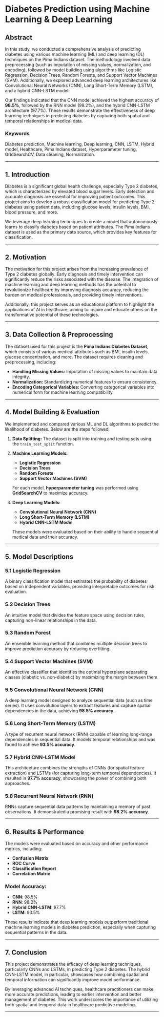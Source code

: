 # Diabetes Prediction using Machine Learning & Deep Learning

## Abstract

In this study, we conducted a comprehensive analysis of predicting diabetes using various machine learning (ML) and deep learning (DL) techniques on the Pima Indians dataset. The methodology involved data preprocessing (such as imputation of missing values, normalization, and encoding), followed by model building using algorithms like Logistic Regression, Decision Trees, Random Forests, and Support Vector Machines (SVM). Additionally, we explored advanced deep learning architectures like Convolutional Neural Networks (CNN), Long Short-Term Memory (LSTM), and a hybrid CNN-LSTM model.

Our findings indicated that the CNN model achieved the highest accuracy of **98.5%**, followed by the RNN model (98.2%), and the hybrid CNN-LSTM architecture (97.7%). These results demonstrate the effectiveness of deep learning techniques in predicting diabetes by capturing both spatial and temporal relationships in medical data.

### Keywords
Diabetes prediction, Machine learning, Deep learning, CNN, LSTM, Hybrid model, Healthcare, Pima Indians dataset, Hyperparameter tuning, GridSearchCV, Data cleaning, Normalization.

---

## 1. Introduction

Diabetes is a significant global health challenge, especially Type 2 diabetes, which is characterized by elevated blood sugar levels. Early detection and accurate diagnosis are essential for improving patient outcomes. This project aims to develop a robust classification model for predicting Type 2 diabetes using patient data, including glucose levels, insulin levels, BMI, blood pressure, and more.

We leverage deep learning techniques to create a model that autonomously learns to classify diabetes based on patient attributes. The Pima Indians dataset is used as the primary data source, which provides key features for classification.

---

## 2. Motivation

The motivation for this project arises from the increasing prevalence of Type 2 diabetes globally. Early diagnosis and timely intervention can significantly reduce the risks associated with the disease. The integration of machine learning and deep learning methods has the potential to revolutionize healthcare by improving diagnosis accuracy, reducing the burden on medical professionals, and providing timely interventions.

Additionally, this project serves as an educational platform to highlight the applications of AI in healthcare, aiming to inspire and educate others on the transformative potential of these technologies.

---

## 3. Data Collection & Preprocessing

The dataset used for this project is the **Pima Indians Diabetes Dataset**, which consists of various medical attributes such as BMI, insulin levels, glucose concentration, and more. The dataset requires cleaning and preprocessing, including:

- **Handling Missing Values:** Imputation of missing values to maintain data integrity.
- **Normalization:** Standardizing numerical features to ensure consistency.
- **Encoding Categorical Variables:** Converting categorical variables into numerical form for machine learning compatibility.

---

## 4. Model Building & Evaluation

We implemented and compared various ML and DL algorithms to predict the likelihood of diabetes. Below are the steps followed:

1. **Data Splitting:** The dataset is split into training and testing sets using the `train_test_split` function.
2. **Machine Learning Models:**
   - **Logistic Regression**
   - **Decision Trees**
   - **Random Forests**
   - **Support Vector Machines (SVM)**
   
   For each model, **hyperparameter tuning** was performed using **GridSearchCV** to maximize accuracy.
3. **Deep Learning Models:**
   - **Convolutional Neural Network (CNN)**
   - **Long Short-Term Memory (LSTM)**
   - **Hybrid CNN-LSTM Model**

   These models were evaluated based on their ability to handle sequential medical data and their accuracy.

---

## 5. Model Descriptions

### 5.1 Logistic Regression
A binary classification model that estimates the probability of diabetes based on independent variables, providing interpretable outcomes for risk evaluation.

### 5.2 Decision Trees
An intuitive model that divides the feature space using decision rules, capturing non-linear relationships in the data.

### 5.3 Random Forest
An ensemble learning method that combines multiple decision trees to improve prediction accuracy by reducing overfitting.

### 5.4 Support Vector Machines (SVM)
An effective classifier that identifies the optimal hyperplane separating classes (diabetic vs. non-diabetic) by maximizing the margin between them.

### 5.5 Convolutional Neural Network (CNN)
A deep learning model designed to analyze sequential data (such as time series). It uses convolution layers to extract features and capture spatial dependencies in the data, achieving **98.5% accuracy**.

### 5.6 Long Short-Term Memory (LSTM)
A type of recurrent neural network (RNN) capable of learning long-range dependencies in sequential data. It models temporal relationships and was found to achieve **93.5% accuracy**.

### 5.7 Hybrid CNN-LSTM Model
This architecture combines the strengths of CNNs (for spatial feature extraction) and LSTMs (for capturing long-term temporal dependencies). It resulted in **97.7% accuracy**, showcasing the power of combining both approaches.

### 5.8 Recurrent Neural Network (RNN)
RNNs capture sequential data patterns by maintaining a memory of past observations. It demonstrated a promising result with **98.2% accuracy**.

---

## 6. Results & Performance

The models were evaluated based on accuracy and other performance metrics, including:

- **Confusion Matrix**
- **ROC Curve**
- **Classification Report**
- **Correlation Matrix**

### Model Accuracy:
- **CNN**: 98.5%
- **RNN**: 98.2%
- **Hybrid CNN-LSTM**: 97.7%
- **LSTM**: 93.5%

These results indicate that deep learning models outperform traditional machine learning models in diabetes prediction, especially when capturing sequential patterns in the data.

---

## 7. Conclusion

This project demonstrates the efficacy of deep learning techniques, particularly CNNs and LSTMs, in predicting Type 2 diabetes. The hybrid CNN-LSTM model, in particular, showcases how combining spatial and temporal information can significantly improve model performance.

By leveraging advanced AI techniques, healthcare practitioners can make more accurate predictions, leading to earlier intervention and better management of diabetes. This work underscores the importance of utilizing both spatial and temporal data in healthcare predictive modeling.

---

